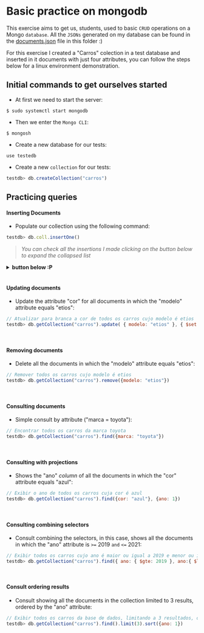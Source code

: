 # Basic practice on mongodb

This exercise aims to get us, students, used to basic `CRUD` operations on a Mongo `database`. All the `JSONs` generated on my database can be found in the [documents.json](documents.json) file in this folder :)

For this exercise I created a "Carros" colection in a test database and inserted in it documents with just four attributes, you can follow the steps below for a linux environment demonstration.

## Initial commands to get ourselves started

- At first we need to start the server:
```shell
$ sudo systemctl start mongodb
```

- Then we enter the `Mongo CLI`:
```shell
$ mongosh
```

- Create a new database for our tests:
```shell
use testedb
```

- Create a new `collection` for our tests:
```javascript
testdb> db.createCollection("carros")
```

## Practicing queries

#### Inserting Documents
- Populate our collection using the following command:
```javascript
testdb> db.coll.insertOne()
```
>_You can check all the insertions I made clicking on the button below to expand the collapsed list_
<details>
    <summary><strong>button below :P</strong></summary>

```javascript
testdb> db.getCollection("carros").insertOne({
    "marca" : "audi",
    "cor" : "preta",
    "ano" : 2021,
    "modelo" : "A4"
})

testdb> db.getCollection("carros").insertOne({
    "marca" : "chevrolet",
    "cor" : "vermelha",
    "ano" : 2018,
    "modelo" : "camaro"
})

testdb> db.getCollection("carros").insertOne({
    "marca" : "chevrolet",
    "cor" : "branca",
    "ano" : 2019,
    "modelo" : "cruze"
})

testdb> db.getCollection("carros").insertOne({
    "marca" : "nissan",
    "cor" : "azul",
    "ano" : 2020,
    "modelo" : "versa"
})

testdb> db.getCollection("carros").insertOne({
    "marca" : "nissan",
    "cor" : "branca",
    "ano" : 2020,
    "modelo" : "leaf"
})

testdb> db.getCollection("carros").insertOne({
    "marca" : "toyota",
    "cor" : "prata",
    "ano" : 2022,
    "modelo" : "corolla"
})

testdb> db.getCollection("carros").insertOne({
    "marca" : "toyota",
    "cor" : "prata",
    "ano" : 2021,
    "modelo" : "prius"
})

testdb> db.getCollection("carros").insertOne({
    "marca" : "toyota",
    "cor" : "preta",
    "ano" : 2021,
    "modelo" : "etios"
})
```
      
</details>
<br>

#### Updating documents
- Update the attribute "cor" for all documents in which the "modelo" attribute equals "etios":
```javascript
// Atualizar para branca a cor de todos os carros cujo modelo é etios
testdb> db.getCollection("carros").update( { modelo: "etios" }, { $set: { cor: "branca" } })
```
<br>

#### Removing documents
- Delete all the documents in which the "modelo" attribute equals "etios":
```javascript
// Remover todos os carros cujo modelo é etios
testdb> db.getCollection("carros").remove({modelo: "etios"})
```
<br>

#### Consulting documents
- Simple consult by attribute ("marca = toyota"):
```javascript
// Encontrar todos os carros da marca toyota
testdb> db.getCollection("carros").find({marca: "toyota"})
```
<br>

#### Consulting with projections
- Shows the "ano" _column_ of all the documents in which the "cor" attribute equals "azul":
```javascript
// Exibir o ano de todos os carros cuja cor é azul
testdb> db.getCollection("carros").find({cor: "azul"}, {ano: 1})
```
<br>

#### Consulting combining selectors
- Consult combining the selectors, in this case, shows all the documents in which the "ano" attribute is `>=` 2019 `and` `<=` 2021:
```javascript
// Exibir todos os carros cujo ano é maior ou igual a 2019 e menor ou igual a 2021
testdb> db.getCollection("carros").find({ ano: { $gte: 2019 }, ano:{ $lte: 2021} })
```
<br>

#### Consult ordering results
- Consult showing all the documents in the collection limited to 3 results, ordered by the "ano" attribute:
```javascript
// Exibir todos os carros da base de dados, limitando a 3 resultados, ordenando por ano
testdb> db.getCollection("carros").find().limit(3).sort({ano: 1})
```
